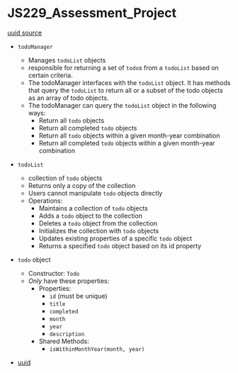 # JS229_Assessment_Project

[uuid source](https://stackoverflow.com/questions/105034/how-do-i-create-a-guid-uuid)

- `todoManager`
  - Manages `todoList` objects
  - responsible for returning a set of `todo`s from a `todoList` based on certain criteria.
  - The todoManager interfaces with the `todoList` object. It has methods that query the `todoList` to return all or a subset of the todo objects as an array of todo objects.
  - The todoManager can query the `todoList` object in the following ways:
    - Return all `todo` objects
    - Return all completed `todo` objects
    - Return all `todo` objects within a given month-year combination
    - Return all completed `todo` objects within a given month-year combination

- `todoList`
  - collection of `todo` objects
  - Returns only a copy of the collection
  - Users cannot manipulate `todo` objects directly
  - Operations:
    - Maintains a collection of `todo` objects
    - Adds a `todo` object to the collection
    - Deletes a `todo` object from the collection
    - Initializes the collection with `todo` objects
    - Updates existing properties of a specific `todo` object
    - Returns a specified `todo` object based on its id property

- `todo` object
  - Constructor: `Todo`
  - *Only* have these properties:
    - Properties:
      - `id` (must be unique)
      - `title`
      - `completed`
      - `month`
      - `year`
      - `description`
    - Shared Methods:
      - `isWithinMonthYear(month, year)`

- [uuid](https://www.npmjs.com/package/uuid)
